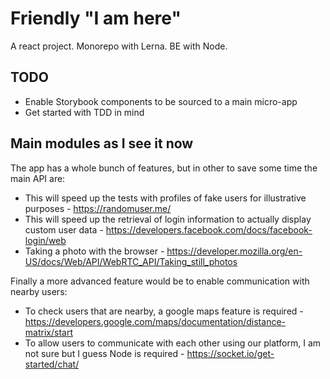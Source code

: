 # Friendly "I am here"

A react project. Monorepo with Lerna. BE with Node.

## TODO
- Enable Storybook components to be sourced to a main micro-app
- Get started with TDD in mind

## Main modules as I see it now

The app has a whole bunch of features, but in other to save some time the main API are:
- This will speed up the tests with profiles of fake users for illustrative purposes - https://randomuser.me/
- This will speed up the retrieval of login information to actually display custom user data - https://developers.facebook.com/docs/facebook-login/web
- Taking a photo with the browser - https://developer.mozilla.org/en-US/docs/Web/API/WebRTC_API/Taking_still_photos

Finally a more advanced feature would be to enable communication with nearby users:
- To check users that are nearby, a google maps feature is required - https://developers.google.com/maps/documentation/distance-matrix/start
- To allow users to communicate with each other using our platform, I am not sure but I guess Node is required - https://socket.io/get-started/chat/

